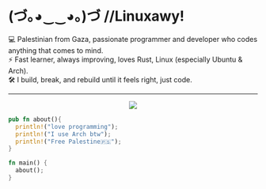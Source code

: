 # (づ｡◕‿‿◕｡)づ //**Linuxawy**!

💻 Palestinian from Gaza, passionate programmer and developer who codes anything that comes to mind.  
⚡ Fast learner, always improving, loves Rust, Linux (especially Ubuntu & Arch).  
🛠️ I build, break, and rebuild until it feels right, just code.  

---

<p align="center">
  <a href="https://skillicons.dev">
    <img src="https://skillicons.dev/icons?i=html,css,js,cs,dotnet,c,cpp,go,py,php,laravel,rust,bash,git,github,linux,ubuntu,arch,vscode,visualstudio,obsidian,godot,discord" />
  </a>
</p>

```rust
pub fn about(){
  println!("love programming");
  println!("I use Arch btw");
  println!("Free Palestine🇵🇸");
}

fn main() {
  about();
}
```
